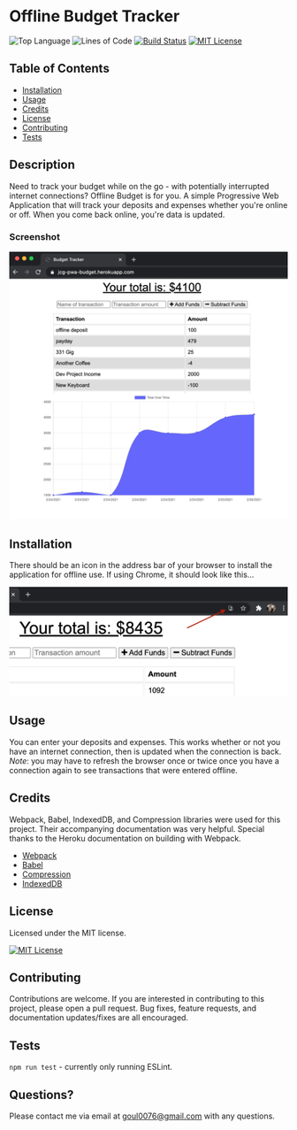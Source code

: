 # Offline Budget Tracker

![Top Language](https://img.shields.io/github/languages/top/nobleburgundy/pwa-budget?color=blue)
![Lines of Code](https://img.shields.io/tokei/lines/github/nobleburgundy/pwa-budget?color=blue)
[![Build Status](https://travis-ci.com/nobleburgundy/pwa-budget.svg?branch=main)](https://travis-ci.com/nobleburgundy/pwa-budget)
[![MIT License](https://img.shields.io/apm/l/atomic-design-ui.svg?color=red)](https://github.com/nobleburgundy/pwa-budget/blob/master/LICENSE)

## Table of Contents

- [Installation](#installation)
- [Usage](#usage)
- [Credits](#credits)
- [License](#license)
- [Contributing](#contributing)
- [Tests](#tests)

## Description

Need to track your budget while on the go - with potentially interrupted internet connections? Offline Budget is for you. A simple Progressive Web Application that will track your deposits and expenses whether you're online or off. When you come back online, you're data is updated.

### Screenshot

![PWA Budget](screenshot.png)

## Installation

There should be an icon in the address bar of your browser to install the application for offline use. If using Chrome, it should look like this...

![chrome install](install.png)

## Usage

You can enter your deposits and expenses. This works whether or not you have an internet connection, then is updated when the connection is back. _Note_: you may have to refresh the browser once or twice once you have a connection again to see transactions that were entered offline.

## Credits

Webpack, Babel, IndexedDB, and Compression libraries were used for this project. Their accompanying documentation was very helpful. Special thanks to the Heroku documentation on building with Webpack.

- [Webpack](https://webpack.js.org/)
- [Babel](https://babel.dev/docs/en/babel-core)
- [Compression](https://www.npmjs.com/package/compression)
- [IndexedDB](https://developer.mozilla.org/en-US/docs/Web/API/IndexedDB_API)

## License

Licensed under the MIT license.

[![MIT License](https://img.shields.io/apm/l/atomic-design-ui.svg?color=red)](https://github.com/nobleburgundy/pwa-budget/blob/master/LICENSE)

## Contributing

Contributions are welcome. If you are interested in contributing to this project, please open a pull request. Bug fixes, feature requests, and documentation updates/fixes are all encouraged.

## Tests

`npm run test` - currently only running ESLint.

## Questions?

Please contact me via email at goul0076@gmail.com with any questions.
